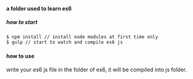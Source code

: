 #### a folder used to learn es6
##### how to start
```cmd
$ npm install // install node modules at first time only
$ gulp // start to watch and compile es6 js
```

#### how to use
write your es6 js file in the folder of es6, it will be compiled into js folder.

